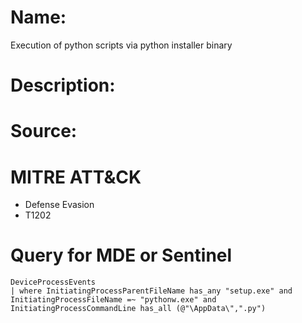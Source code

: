 # Name:
Execution of python scripts via python installer binary

# Description:


# Source:

# MITRE ATT&CK
-  Defense Evasion
- T1202

# Query for MDE or Sentinel

```
DeviceProcessEvents
| where InitiatingProcessParentFileName has_any "setup.exe" and InitiatingProcessFileName =~ "pythonw.exe" and InitiatingProcessCommandLine has_all (@"\AppData\",".py")
```
